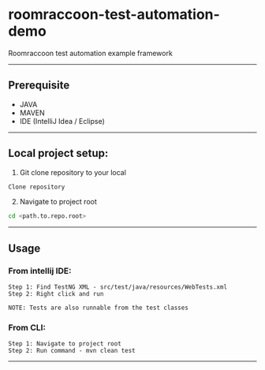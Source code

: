 # roomraccoon-test-automation-demo
Roomraccoon test automation example framework

---

## Prerequisite
- JAVA
- MAVEN
- IDE (IntelliJ Idea / Eclipse)

---

## Local project setup:
1. Git clone repository to your local
```bash
Clone repository
```
2. Navigate to project root
```bash
cd <path.to.repo.root>
```
---

## Usage

### From intellij IDE:
```
Step 1: Find TestNG XML - src/test/java/resources/WebTests.xml
Step 2: Right click and run

NOTE: Tests are also runnable from the test classes
```

### From CLI:
```
Step 1: Navigate to project root
Step 2: Run command - mvn clean test
```

---